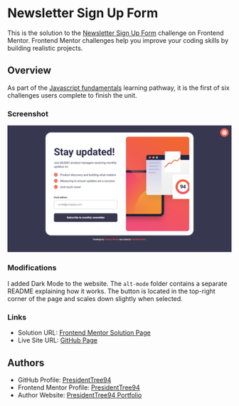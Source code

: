 # Newsletter Sign Up Form
This is the solution to the [Newsletter Sign Up Form](https://www.frontendmentor.io/challenges/newsletter-signup-form-with-success-message-3FC1AZbNrv) challenge on Frontend Mentor. Frontend Mentor challenges help you improve your coding skills by building realistic projects. 

## Overview
As part of the [Javascript fundamentals](https://www.frontendmentor.io/learning-paths) learning pathway, it is the first of six challenges users complete to finish the unit.

### Screenshot
![Screenshot of desktop version](images/screenshot.png)

### Modifications
I added Dark Mode to the website. The `alt-mode` folder contains a separate README explaining how it works. The button is located in the top-right corner of the page and scales down slightly when selected.

### Links
- Solution URL: [Frontend Mentor Solution Page](https://www.frontendmentor.io/solutions/article-preview-component-DBye-Mj1xW)
- Live Site URL: [GitHub Page](https://presidenttree94.github.io/article-preview-component/)

## Authors
- GitHub Profile: [PresidentTree94](https://github.com/PresidentTree94)
- Frontend Mentor Profile: [PresidentTree94](https://www.frontendmentor.io/profile/PresidentTree94)
- Author Website: [PresidentTree94 Portfolio](https://presidenttree94.github.io/project-portfolio/)
